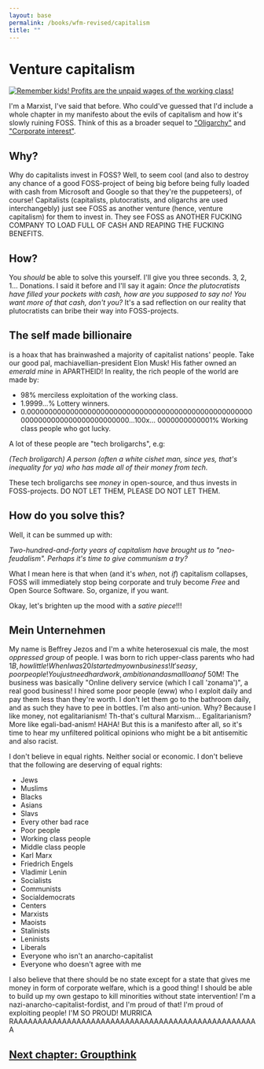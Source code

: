 ```yaml
---
layout: base
permalink: /books/wfm-revised/capitalism
title: ""
---
```


# Venture capitalism
[![Remember kids! Profits are the unpaid wages of the working class!](/images/surplus.png)](/)

I'm a Marxist, I've said that before. Who could've guessed that I'd include
a whole chapter in my manifesto about the evils of capitalism and how it's
slowly ruining FOSS. Think of this as a broader sequel to
["Oligarchy"](/books/wfm-revised/oligarchy#corporate-interest) and
["Corporate interest"](/books/wfm-revised/oligarchy#oligarchy).

## Why?
Why do capitalists invest in FOSS? Well, to seem cool (and also to destroy any
chance of a good FOSS-project of being big before being fully loaded with cash
from Microsoft and Google so that they're the puppeteers), of course! Capitalists
(capitalists, plutocratists, and oligarchs are used interchangebly) just see FOSS
as another venture (hence, venture capitalism) for them to invest in. They see FOSS
as ANOTHER FUCKING COMPANY TO LOAD FULL OF CASH AND REAPING THE FUCKING BENEFITS.

## How?
You *should* be able to solve this yourself. I'll give you three seconds. 3, 2, 1...
Donations. I said it before and I'll say it again: *Once the plutocratists have filled
your pockets with cash, how are you supposed to say no! You want more of that cash,
don't you?* It's a sad reflection on our reality that plutocratists can bribe their
way into FOSS-projects.


## The self made billionaire
is a hoax that has brainwashed a majority of capitalist nations' people. Take our
good pal, machiavellian-president Elon Musk! His father owned an *emerald mine* in
APARTHEID! In reality, the rich people of the world are made by:

- 98% merciless exploitation of the working class.
- 1.9999...% Lottery winners.
- 0.00000000000000000000000000000000000000000000000000000000000000000000000000000...100x...
0000000000001% Working class people who got lucky.

A lot of these people are "tech broligarchs", e.g:

*(Tech broligarch) A person (often a white cishet man, since yes, that's
inequality for ya) who has made all of their money from tech.*

These tech broligarchs see *money* in open-source, and thus invests in FOSS-projects.
DO NOT LET THEM, PLEASE DO NOT LET THEM.

## How do you solve this?
Well, it can be summed up with:

*Two-hundred-and-forty years of capitalism have brought us to
"neo-feudalism". Perhaps it's time to give communism a try?*

What I mean here is that when (and it's *when*, not *if*) capitalism collapses,
FOSS will immediately stop being corporate and truly become *Free* and Open
Source Software. So, organize, if you want.

Okay, let's brighten up the mood with a *satire piece*!!!

## Mein Unternehmen
My name is Beffrey Jezos and I'm a white heterosexual cis male, the most
*oppressed group* of people. I was born to rich upper-class parents who had
$1B, how little! When I was 20 I started my own business! It's
easy, poor people! You just need hard work, ambition and a small loan of
~$50M! The business was basically "Online delivery service (which I call 'zonama')",
a real good business! I hired some poor people (eww) who I exploit daily and pay them
less than they're worth. I don't let them go to the bathroom daily, and as such they
have to pee in bottles. I'm also anti-union. Why? Because I like money, not
egalitarianism! Th-that's cultural Marxism... Egalitarianism? More like
egali-bad-anism! HAHA! But this is a manifesto after all, so it's time to hear
my unfiltered political opinions who might be a bit antisemitic and also racist.

I don't believe in equal rights. Neither social or economic. I don't believe that
the following are deserving of equal rights:

- Jews
- Muslims
- Blacks
- Asians
- Slavs
- Every other bad race
- Poor people
- Working class people
- Middle class people
- Karl Marx
- Friedrich Engels
- Vladimir Lenin
- Socialists
- Communists
- Socialdemocrats
- Centers
- Marxists
- Maoists
- Stalinists
- Leninists
- Liberals
- Everyone who isn't an anarcho-capitalist
- Everyone who doesn't agree with me

I also believe that there should be no state except for a state that gives me
money in form of corporate welfare, which is a good thing! I should be able to
build up my own gestapo to kill minorities without state intervention! I'm a
nazi-anarcho-capitalist-fordist, and I'm proud of that! I'm proud of exploiting
people! I'M SO PROUD! MURRICA RAAAAAAAAAAAAAAAAAAAAAAAAAAAAAAAAAAAAAAAAAAAAAAAAAAA

## [Next chapter: Groupthink](/books/wfm-revised/groupthink)
